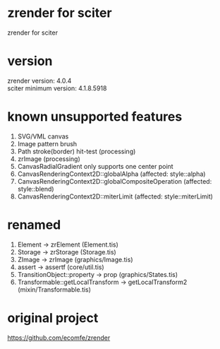 # zrender for sciter
zrender for sciter

# version
zrender version: 4.0.4  
sciter minimum version: 4.1.8.5918

# known unsupported features
1. SVG/VML canvas  
2. Image pattern brush  
3. Path stroke(border) hit-test (processing) 
4. zrImage (processing)
5. CanvasRadialGradient only supports one center point
6. CanvasRenderingContext2D::globalAlpha (affected: style::alpha)
7. CanvasRenderingContext2D::globalCompositeOperation (affected: style::blend)
8. CanvasRenderingContext2D::miterLimit (affected: style::miterLimit)

# renamed
1. Element -> zrElement (Element.tis)
2. Storage -> zrStorage (Storage.tis)
3. ZImage -> zrImage (graphics/Image.tis)
4. assert -> assertf (core/util.tis)
5. TransitionObject::property -> prop (graphics/States.tis)
6. Transformable::getLocalTransform -> getLocalTransform2 (mixin/Transformable.tis)

# original project
https://github.com/ecomfe/zrender
